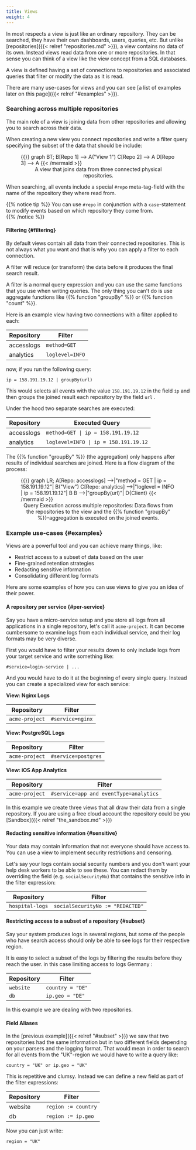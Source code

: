 ```yaml
---
title: Views
weight: 4
---
```


In most respects a view is just like an ordinary repository.
They can be searched, they have their own dashboards, users, queries, etc.
But unlike [repositories]({{< relref "repositories.md" >}}), a view contains no data of its own.
Instead views read data from one or more repositories.
In that sense you can think of a view like the view concept from a SQL databases.

A view is defined having a set of connections to repositories
and associated queries that filter or modify the data as it is read.

There are many use-cases for views and you can see
[a list of examples later on this page]({{< relref "#examples" >}}).

### Searching across multiple repositories

The main role of a view is joining data from other repositories
and allowing you to search across their data.

When creating a new view you connect repositories and write a filter query
specifying the subset of the data that should be include:


<figure>
{{<mermaid align="center">}}
graph BT;
    B[Repo 1]   --> A("View 1")
    C[Repo 2]   --> A
    D[Repo 3]   --> A
{{< /mermaid >}}
<figcaption>A view that joins data from three connected physical repositories.</figcaption>
</figure>

When searching, all events include a special `#repo` meta-tag-field with the name
of the repository they where read from.

{{% notice tip %}}
You can use `#repo` in conjunction with a `case`-statement to modify events
based on which repository they come from.  
{{% /notice %}}

#### Filtering {#filtering}

By default views contain all data from their connected repositories.
This is not always what you want and that is why you can apply a filter to each connection.

A filter will reduce (or transform) the data before it produces the final search result.

A filter is a normal query expression and you can use the same functions that you use
when writing queries. The only thing you can't do is use aggregate functions
like {{% function "groupBy" %}} or {{% function "count" %}}.

Here is an example view having two connections with a filter applied to each:

| Repository         | Filter           |
|--------------------|------------------|
| accesslogs         | `method=GET`     |
| analytics          | `loglevel=INFO`  |

now, if you run the following query:

```humio
ip = 158.191.19.12 | groupBy(url)
```

This would selects all events with the value `158.191.19.12` in the field `ip`
and then groups the joined result each repository by the field `url` .

Under the hood two separate searches are executed:

| Repository         | Executed Query                                                  |
|--------------------|-----------------------------------------------------------------|
| accesslogs         | <code>method=GET \| ip = 158.191.19.12</code>                   |
| analytics          | <code>loglevel=INFO \| ip = 158.191.19.12</code>                |

The {{% function "groupBy" %}} (the aggregation) only happens after results of individual
searches are joined. Here is a flow diagram of the process:

<figure>
{{<mermaid align="center">}}
graph LR;
    A[Repo: accesslogs] -->|"method = GET | ip = 158.191.19.12"| B("View")
    C[Repo: analytics] -->|"loglevel = INFO | ip = 158.191.19.12"| B
    B -->|"groupBy(url)"| D{Client}
{{< /mermaid >}}
<figcaption>Query Execution across multiple repositories: Data flows from the
repositories to the view and the
{{% function "groupBy" %}}-aggregation is executed on the joined events.</figcaption>
</figure>

### Example use-cases {#examples}

Views are a powerful tool and you can achieve many things, like:

- Restrict access to a subset of data based on the user
- Fine-grained retention strategies
- Redacting sensitive information
- Consolidating different log formats

Here are some examples of how you can use views to give you an
idea of their power.

#### A repository per service {#per-service}

Say you have a micro-service setup and you store all logs from all applications
in a single repository, let's call it `acme-project`. It can
become cumbersome to examine logs from each individual service, and their log formats may be very diverse.

First you would have to filter your results down to only include logs from your
target service and write something like:

```humio
#service=login-service | ...
```

And you would have to do it at the beginning of every single query.
Instead you can create a specialized view for each service:

__View: Nginx Logs__

| Repository         | Filter             |
|--------------------|--------------------|
| `acme-project`     | `#service=nginx`   |

__View: PostgreSQL Logs__

| Repository           | Filter              |
|----------------------|---------------------|
| `acme-project`       | `#service=postgres` |

__View: iOS App Analytics__

| Repository           | Filter                                  |
|----------------------|-----------------------------------------|
| `acme-project`       | `#service=app and eventType=analytics`  |

In this example we create three views that all draw their data from
a single repository. If you are using a free cloud account the
repository could be you [Sandbox]({{< relref "the_sandbox.md" >}})

#### Redacting sensitive information {#sensitive}

Your data may contain information that not everyone should have access to.
You can use a view to implement security restrictions and censoring.

Let's say your logs contain social security numbers and you don't want your
help desk workers to be able to see these. You can redact them by overriding
the field (e.g. `socialSecurityNo`) that contains the sensitive info in the
filter expression:

| Repository         | Filter                                 |
|--------------------|----------------------------------------|
| `hospital-logs`    | `socialSecurityNo := "REDACTED"`       |

#### Restricting access to a subset of a repository {#subset}

Say your system produces logs in several regions, but some of the people who
have search access should only be able to see logs for their respective region.

It is easy to select a subset of the logs by filtering the results before they
reach the user.  in this case limiting access to logs Germany :

| Repository  | Filter                                        |
|--------------------|----------------------------------------|
| `website`          | `country = "DE"`                       |
| `db`               | `ip.geo = "DE"`                        |

In this example we are dealing with two repositories.


#### Field Aliases

In the [previous example]({{< relref "#subset" >}}) we saw that two repositories
had the same information but in two different fields depending on your parsers and
the logging format. That would mean in order
to search for all events from the "UK"-region we would have to write a query like:

```humio
country = "UK" or ip.geo = "UK"
```

This is repetitive and clumsy. Instead we can define a new field as part of the
filter expressions:

| Repository         | Filter                                                         |
|--------------------|----------------------------------------------------------------|
| website            | `region := country`                                            |
| db                 | `region := ip.geo`                                             |

Now you can just write:

```humio
region = "UK"
```
